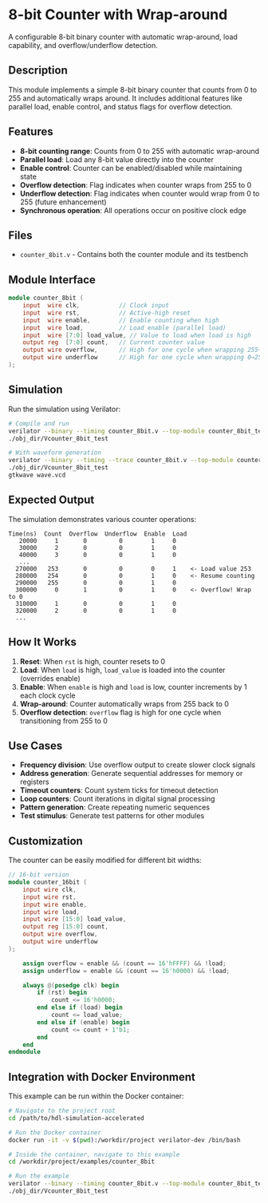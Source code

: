 # 8-bit Counter with Wrap-around

A configurable 8-bit binary counter with automatic wrap-around, load capability, and overflow/underflow detection.

## Description

This module implements a simple 8-bit binary counter that counts from 0 to 255 and automatically wraps around. It includes additional features like parallel load, enable control, and status flags for overflow detection.

## Features

- **8-bit counting range**: Counts from 0 to 255 with automatic wrap-around
- **Parallel load**: Load any 8-bit value directly into the counter
- **Enable control**: Counter can be enabled/disabled while maintaining state
- **Overflow detection**: Flag indicates when counter wraps from 255 to 0
- **Underflow detection**: Flag indicates when counter would wrap from 0 to 255 (future enhancement)
- **Synchronous operation**: All operations occur on positive clock edge

## Files

- `counter_8bit.v` - Contains both the counter module and its testbench

## Module Interface

```verilog
module counter_8bit (
    input  wire clk,           // Clock input
    input  wire rst,           // Active-high reset
    input  wire enable,        // Enable counting when high
    input  wire load,          // Load enable (parallel load)
    input  wire [7:0] load_value, // Value to load when load is high
    output reg  [7:0] count,   // Current counter value
    output wire overflow,      // High for one cycle when wrapping 255→0
    output wire underflow      // High for one cycle when wrapping 0→255
);
```

## Simulation

Run the simulation using Verilator:

```bash
# Compile and run
verilator --binary --timing counter_8bit.v --top-module counter_8bit_test
./obj_dir/Vcounter_8bit_test

# With waveform generation
verilator --binary --timing --trace counter_8bit.v --top-module counter_8bit_test
./obj_dir/Vcounter_8bit_test
gtkwave wave.vcd
```

## Expected Output

The simulation demonstrates various counter operations:

```
Time(ns)  Count  Overflow  Underflow  Enable  Load
   20000     1       0         0        1     0
   30000     2       0         0        1     0
   40000     3       0         0        1     0
   ...
  270000   253       0         0        0     1    <- Load value 253
  280000   254       0         0        1     0    <- Resume counting
  290000   255       0         0        1     0
  300000     0       1         0        1     0    <- Overflow! Wrap to 0
  310000     1       0         0        1     0
  320000     2       0         0        1     0
  ...
```

## How It Works

1. **Reset**: When `rst` is high, counter resets to 0
2. **Load**: When `load` is high, `load_value` is loaded into the counter (overrides enable)
3. **Enable**: When `enable` is high and `load` is low, counter increments by 1 each clock cycle
4. **Wrap-around**: Counter automatically wraps from 255 back to 0
5. **Overflow detection**: `overflow` flag is high for one cycle when transitioning from 255 to 0

## Use Cases

- **Frequency division**: Use overflow output to create slower clock signals
- **Address generation**: Generate sequential addresses for memory or registers
- **Timeout counters**: Count system ticks for timeout detection
- **Loop counters**: Count iterations in digital signal processing
- **Pattern generation**: Create repeating numeric sequences
- **Test stimulus**: Generate test patterns for other modules

## Customization

The counter can be easily modified for different bit widths:

```verilog
// 16-bit version
module counter_16bit (
    input wire clk,
    input wire rst,
    input wire enable,
    input wire load,
    input wire [15:0] load_value,
    output reg [15:0] count,
    output wire overflow,
    output wire underflow
);

    assign overflow = enable && (count == 16'hFFFF) && !load;
    assign underflow = enable && (count == 16'h0000) && !load;

    always @(posedge clk) begin
        if (rst) begin
            count <= 16'h0000;
        end else if (load) begin
            count <= load_value;
        end else if (enable) begin
            count <= count + 1'b1;
        end
    end
endmodule
```

## Integration with Docker Environment

This example can be run within the Docker container:

```bash
# Navigate to the project root
cd /path/to/hdl-simulation-accelerated

# Run the Docker container
docker run -it -v $(pwd):/workdir/project verilator-dev /bin/bash

# Inside the container, navigate to this example
cd /workdir/project/examples/counter_8bit

# Run the example
verilator --binary --timing counter_8bit.v --top-module counter_8bit_test
./obj_dir/Vcounter_8bit_test
```

